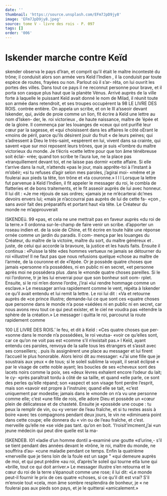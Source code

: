 ```yaml
---
date: ''
thumbnail: 'https://source.unsplash.com/EFm7JpD9jy8'
image: 'EFm7JpD9jy8.jpeg'
source: tome V - livre des rois - P. 097
tags: []
order: '006'
---
```


# Iskender marche contre Keïd

skender observa le pays d’lran, et comprit qu’il
était le maître incontesté du trône; il conduisit alors
son armée vers Keïd l’lndien , il la conduisit par toute
espèce de routes, frayées ou non. Parlout où il s’ar-
rêta, on lui ouvrit les portes des villes. Dans tout ce pays il ne reconnut personne pour brave, et il porta son casque plus haut que la planète Vénus. Arrivé auprès de la ville forte à laquelle le puissant Keïd
avait donné le nom de Milad, il réunit toute son armée dans retendroit, et ses troupes occupèrent la
98 LE LIVRE DES ROIS.
contrée entière. On appela un scribe, et on le lll a’sseoir devant lskender, qui, avide de proie comme un lion, fit écrire à Keïd une lettre au nom d’lsken-
der, le. roi victorieux , de haute naissance, maître de
’épée et de la gloire. Il commença par les louanges
de «ceux qui ont purifié leur cœur par la sagesse, et
«qui choisissent dans les affaires le côté oErant le
«moins de péril, parce qu’ils désirent jouir du fruit
« de leurs peines; qui s’adressent à Dieu le très-saint,
«espèrent en lui, vivent dans sa crainte, qui savent
«que sur moi reposent leurs trônes, que je suis «l’ombre du maître victorieux du monde. Je t’écris
«cette lettre pour que ton âme ténébreuse soit éclai-
«rée; quand ton scribe te l’aura lue, ne la place pas «tranquillement devant toi, et ne laisse pas dormir «cette affaire. Si elle t’arrive dans la nuit, n’attends
«pas le jour, mais apprête-toi à l’instant à m’obéir;
«si tu refuses d’agir selon mes paroles, j’agirai moi- «même et je foulerai aux pieds ta tête, ton trône et
«ta couronne.» I l
l Lorsque la lettre fut parvenue à Keïd l’lndien, il
fit appeler le messager du roi, le combla de flatteries et de bons traitements, et le fit asseoir auprès de lui avec honneur. Il lui dit : «Je me réjouis de sas ordres; «jamais je ne m’écarterai dc’mes devoirs envers lui;
«mais je n’accourrai pas auprès de lui de cette fa- «çon , sans avoir fait des préparatifs et portant haut «la tête. Le Créateur du monde ne m’approuverait

lSKENDEü. 99 «pas, et cela ne une mettrait pas en faveur auprès
«du roi de la terre.» Il ordonna sur-Ie-champ de faire venir un scribe. d’apporter un roseau indien et. de la soie de Chine, et fit écrire en toute hâte une réponse ornée comme un jardin du paradis. Il com- mença par les louanges du Créateur, du maître de
la victoire, maître du sort, du maître généreux et .
juste, de celui qui accorde la bravoure, la justice et les hauts faits. Ensuite il continua : «Puisse la tête «des hommes vertueux ne jamais se détourner du roi «illustre! Il ne faut pas que nous refusions quelque «chose au maître de l’armée, de la couronne et de
«l’épée. Or je possède quatre choses que jamais
«personne n’a possédées, ni en public ni en secret,
«et personne après moi ne possédera plus .dans le «monde quatre choses pareilles. Si le roi l’ordonne,
tr je les lui enverrai pour que son bonheur soit oom- rplet. Ensuite, si le roi m’en donne l’ordre, j’irai
«lui rendre hommage comme un esclave.»
Le messager arriva rapidement comme le vent, répéta à Iskender ce qu’il avait entendu et lui remit
la lettre. Le roi lui dit : «Va et retourne auprès de «ce prince illustre; demande-lui ce que sont ces «quatre choses que personne dans le monde n’a pose «sédées ni en public ni en secret, car nous avons
revu tout ce qui peut exister, et le ciel ne voudra pas «étendre la sphère de la création.» Le messager
i quitta le roi, parcourut la route rapidement comme

100 LE LIVRE DES ROIS.’
le feu, et dit à Keïd : «Ces quatre choses que per- «sonne dans le monde n’a possédées, le roi veutsa-
«voir ce qu’elles sont, car ce qu’on ne voit pas est «comme s’il n’existait pas.» l
Keïd, ayant entendu ces paroles, renvoya de la salle tous les étrangers et s’assit avec ses conseillers;
. puis ils assignèrent une place au messager et lui firent l’accueil le plus honorable. Alors leiroi dit au messager: «J’ai une fille que je soustrais aux yeux
« de tous; si le soleil sublime la voyait, il serait éclipsé
« par le visage de cette noble ayant; les boucles de ses «cheveux sont des lacets noirs comme la poix, ses «deux lèvres exhalent encore l’odeur du lait; le cy- «près paraîtrait tordu à côté de sa taille, et quand
«elle parle, ce sont des perles qu’elle répand; son «aspect et son visage font perdre l’esprit, mais son «savoir est propre à l’instruire; quand elle se tait, «c’est uniquement par modestie; jamais dans le «monde on n’a vu une personne comme elle; c’est
«une fille de rois, elle adore Dieu et possède un «cœur plein de délicatesse et de chasteté. Ensuite je «possède une coupe : tu peux la remplir de vin, ou «y verser de l’eau fraîche, et si tu restes assis à boire
«avec tes compagnons pendant deux jours, le vin ne «diminuera point dans cette coupe; elle donnera du « vin ou de l’eau fraîche, et c’est. merveille qu’elle ne
«se vide pas tant. qu’on en boit. ’l’roisit’imcment,j’ai
«un jeune médecin qui peut dire quelle est la ma-

lSKENDEB. I01 «ladie d’un homme dontil a-examiné une goutte
«d’urine,- s’il se tient pendant des années devant le
«trône, le roi, maître du monde, ne souffrira d’au-
«cune maladie pendant ce temps. Enfin la quatrième «merveille que je tiens loin de la foule est un sage
" «qui demeure auprès de moi, et qui peut prédire «au roi, d’après’le soleil qui tourne etla lune qui «brille, tout ce qui doit arriver.»
Le messager illustre s’en retourna et le cœur du
roi de la terre s’épanouit comme une rose; il lui dit:
«Le monde peut-il fournir le prix de ces quatre «choses, si ce qu’il dit est vrai? S’il m’envoie tout
«cela, mon âme sombre resplendira de bonheur, je
« ne foulerai pas aux pieds son pays, et je le quitterai «amicalement.»
